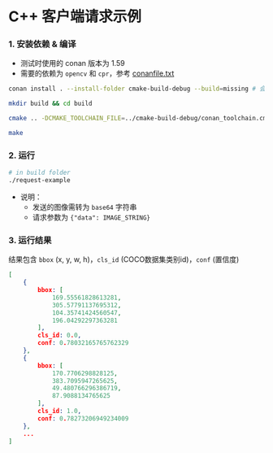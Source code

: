 # C++ 客户端请求示例
### 1. 安装依赖 & 编译
- 测试时使用的 conan 版本为 1.59
- 需要的依赖为 `opencv` 和 `cpr`，参考 [conanfile.txt](conanfile.txt)
```bash
conan install . --install-folder cmake-build-debug --build=missing # 会创建cmake-build-debug文件夹

mkdir build && cd build

cmake .. -DCMAKE_TOOLCHAIN_FILE=../cmake-build-debug/conan_toolchain.cmake -DCMAKE_BUILD_TYPE=Debug

make
```

### 2. 运行
```bash
# in build folder
./request-example
```
- 说明：
    - 发送的图像需转为 `base64` 字符串
    - 请求参数为 `{"data": IMAGE_STRING}`

### 3. 运行结果
结果包含 `bbox` (x, y, w, h)，`cls_id` (COCO数据集类别id)，`conf` (置信度)  
```json
[
    {
        bbox: [
            169.55561828613281,
            305.57791137695312,
            104.35741424560547,
            196.04292297363281
        ],
        cls_id: 0.0,
        conf: 0.78032165765762329
    },
    {
        bbox: [
            170.7706298828125,
            383.7095947265625,
            49.480766296386719,
            87.9088134765625
        ],
        cls_id: 1.0,
        conf: 0.78273206949234009
    },
    ...
]
```